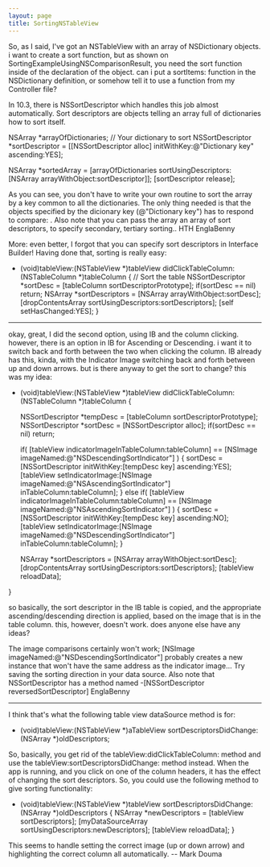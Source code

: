 ```yaml
---
layout: page
title: SortingNSTableView
---
```




So, as I said, I've got an NSTableView with an array of NSDictionary objects.  i want to create a sort function, but as shown on SortingExampleUsingNSComparisonResult, you need the sort function inside of the declaration of the object.  can i put a sortItems: function in the NSDictionary definition, or somehow tell it to use a function from my Controller file?

In 10.3, there is NSSortDescriptor which handles this job almost automatically. Sort descriptors are objects telling an array full of dictionaries how to sort itself.

    
NSArray *arrayOfDictionaries; // Your dictionary to sort
NSSortDescriptor *sortDescriptor = [[NSSortDescriptor alloc] initWithKey:@"Dictionary key" ascending:YES];

NSArray *sortedArray = [arrayOfDictionaries sortUsingDescriptors:[NSArray arrayWithObject:sortDescriptor]];
[sortDescriptor release];


As you can see, you don't have to write your own routine to sort the array by a key common to all the dictionaries. The only thing needed is that the objects specified by the dicionary key (@"Dictionary key") has to respond to compare: . Also note that you can pass the array an array of sort descriptors, to specify secondary, tertiary sorting.. HTH EnglaBenny

More: even better, I forgot that you can specify sort descriptors in Interface Builder! Having done that, sorting is really easy:

    
- (void)tableView:(NSTableView *)tableView didClickTableColumn:(NSTableColumn *)tableColumn {
	// Sort the table
	NSSortDescriptor *sortDesc = [tableColumn sortDescriptorPrototype];
	if(sortDesc == nil)
		return;
	NSArray *sortDescriptors = [NSArray arrayWithObject:sortDesc];
	[dropContentsArray sortUsingDescriptors:sortDescriptors];
	[self setHasChanged:YES];
}


----

okay, great, I did the second option, using IB and the column clicking.  however, there is an option in IB for Ascending or Descending.  i want it to switch back and forth between the two when clicking the column.  IB already has this, kinda, with the Indicator Image switching back and forth between up and down arrows.  but is there anyway to get the sort to change?  this was my idea:

    
- (void)tableView:(NSTableView *)tableView didClickTableColumn:(NSTableColumn *)tableColumn {
	
	NSSortDescriptor *tempDesc = [tableColumn sortDescriptorPrototype];
	NSSortDescriptor *sortDesc = [NSSortDescriptor alloc];
	if(sortDesc == nil)
		return;

	if( [tableView indicatorImageInTableColumn:tableColumn] == [NSImage imageNamed:@"NSDescendingSortIndicator"] ) {
		sortDesc = [NSSortDescriptor initWithKey:[tempDesc key] ascending:YES];
		[tableView setIndicatorImage:[NSImage imageNamed:@"NSAscendingSortIndicator"] inTableColumn:tableColumn];
	}
	else if( [tableView indicatorImageInTableColumn:tableColumn] == [NSImage imageNamed:@"NSAscendingSortIndicator"] ) {
		sortDesc = [NSSortDescriptor initWithKey:[tempDesc key] ascending:NO];
		[tableView setIndicatorImage:[NSImage imageNamed:@"NSDescendingSortIndicator"] inTableColumn:tableColumn];
	}

	NSArray *sortDescriptors = [NSArray arrayWithObject:sortDesc];
	[dropContentsArray sortUsingDescriptors:sortDescriptors];
	[tableView reloadData];

}


so basically, the sort descriptor in the IB table is copied, and the appropriate ascending/descending direction is applied, based on the image that is in the table column.  this, however, doesn't work.  does anyone else have any ideas?

The image comparisons certainly won't work; [NSImage imageNamed:@"NSDescendingSortIndicator"] probably creates a new instance that won't have the same address as the indicator image... Try saving the sorting direction in your data source. Also note that NSSortDescriptor has a method named -[NSSortDescriptor reversedSortDescriptor] EnglaBenny

----

I think that's what the following table view dataSource method is for:

    

- (void)tableView:(NSTableView *)aTableView sortDescriptorsDidChange:(NSArray *)oldDescriptors;



So, basically, you get rid of the tableView:didClickTableColumn: method and use the tableView:sortDescriptorsDidChange: method instead. When the app is running, and you click on one of the column headers, it has the effect of changing the sort descriptors. So, you could use the following method to give sorting functionality:

    

- (void)tableView:(NSTableView *)tableView sortDescriptorsDidChange:(NSArray *)oldDescriptors {
	NSArray *newDescriptors = [tableView sortDescriptors];
	[myDataSourceArray sortUsingDescriptors:newDescriptors];
	[tableView reloadData];
}



This seems to handle setting the correct image (up or down arrow) and highlighting the correct column all automatically. -- Mark Douma

